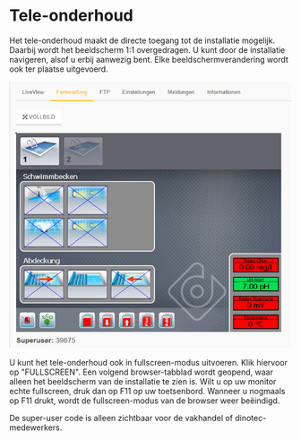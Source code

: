 ﻿# Tele-onderhoud


Het tele-onderhoud maakt de directe toegang tot de installatie mogelijk. Daarbij wordt het beeldscherm 1:1 overgedragen.
U kunt door de installatie navigeren, alsof u erbij aanwezig bent.
Elke beeldschermverandering wordt ook ter plaatse uitgevoerd.

![image alt text](../assets/vnc.png)

U kunt het tele-onderhoud ook in fullscreen-modus uitvoeren. Klik hiervoor op "FULLSCREEN".
Een volgend browser-tabblad wordt geopend, waar alleen het beeldscherm van de installatie te zien is. Wilt u op uw monitor echte fullscreen, druk dan op F11 op uw toetsenbord.
Wanneer u nogmaals op F11 drukt, wordt de fullscreen-modus van de browser weer beëindigd.

De super-user code is alleen zichtbaar voor de vakhandel of dinotec-medewerkers.
